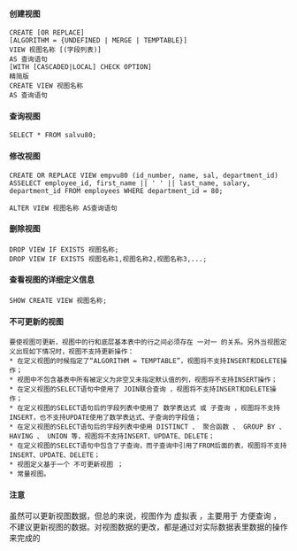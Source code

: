 #### **创建视图**
```
CREATE [OR REPLACE]
[ALGORITHM = {UNDEFINED | MERGE | TEMPTABLE}]
VIEW 视图名称 [(字段列表)]
AS 查询语句
[WITH [CASCADED|LOCAL] CHECK OPTION]
精简版
CREATE VIEW 视图名称
AS 查询语句
```
#### **查询视图**
```
SELECT * FROM salvu80;
```
#### **修改视图**
```
CREATE OR REPLACE VIEW empvu80 (id_number, name, sal, department_id) ASSELECT employee_id, first_name || ' ' || last_name, salary, department_id FROM employees WHERE department_id = 80;

ALTER VIEW 视图名称 AS查询语句
```
#### **删除视图**
```
DROP VIEW IF EXISTS 视图名称;
DROP VIEW IF EXISTS 视图名称1,视图名称2,视图名称3,...;
```
#### **查看视图的详细定义信息**
```
SHOW CREATE VIEW 视图名称;
```
#### **不可更新的视图**
~~~
要使视图可更新，视图中的行和底层基本表中的行之间必须存在 一对一 的关系。另外当视图定义出现如下情况时，视图不支持更新操作：
* 在定义视图的时候指定了“ALGORITHM = TEMPTABLE”，视图将不支持INSERT和DELETE操作；
* 视图中不包含基表中所有被定义为非空又未指定默认值的列，视图将不支持INSERT操作；
* 在定义视图的SELECT语句中使用了 JOIN联合查询 ，视图将不支持INSERT和DELETE操作；
* 在定义视图的SELECT语句后的字段列表中使用了 数学表达式 或 子查询 ，视图将不支持INSERT，也不支持UPDATE使用了数学表达式、子查询的字段值；
* 在定义视图的SELECT语句后的字段列表中使用 DISTINCT 、 聚合函数 、 GROUP BY 、 HAVING 、 UNION 等，视图将不支持INSERT、UPDATE、DELETE；
* 在定义视图的SELECT语句中包含了子查询，而子查询中引用了FROM后面的表，视图将不支持 INSERT、UPDATE、DELETE；
* 视图定义基于一个 不可更新视图 ；
* 常量视图。
~~~
#### **注意**
虽然可以更新视图数据，但总的来说，视图作为 虚拟表 ，主要用于 方便查询 ，不建议更新视图的数据。对视图数据的更改，都是通过对实际数据表里数据的操作来完成的